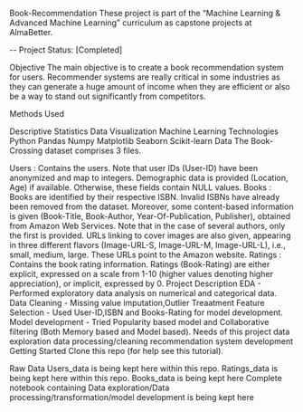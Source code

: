 Book-Recommendation
These project is part of the “Machine Learning & Advanced Machine Learning” curriculum as capstone projects at AlmaBetter.

-- Project Status: [Completed]

Objective
The main objective is to create a book recommendation system for users. Recommender systems are really critical in some industries as they can generate a huge amount of income when they are efficient or also be a way to stand out significantly from competitors.

Methods Used

Descriptive Statistics
Data Visualization
Machine Learning
Technologies
Python
Pandas
Numpy
Matplotlib
Seaborn
Scikit-learn
Data
The Book-Crossing dataset comprises 3 files.

Users : Contains the users. Note that user IDs (User-ID) have been anonymized and map to integers. Demographic data is provided (Location, Age) if available. Otherwise, these fields contain NULL values.
Books : Books are identified by their respective ISBN. Invalid ISBNs have already been removed from the dataset. Moreover, some content-based information is given (Book-Title, Book-Author, Year-Of-Publication, Publisher), obtained from Amazon Web Services. Note that in the case of several authors, only the first is provided. URLs linking to cover images are also given, appearing in three different flavors (Image-URL-S, Image-URL-M, Image-URL-L), i.e., small, medium, large. These URLs point to the Amazon website.
Ratings : Contains the book rating information. Ratings (Book-Rating) are either explicit, expressed on a scale from 1-10 (higher values denoting higher appreciation), or implicit, expressed by 0.
Project Description
EDA - Performed exploratory data analysis on numerical and categorical data.
Data Cleaning - Missing value imputation,Outlier Treaatment
Feature Selection - Used User-ID,ISBN and Books-Rating for model development.
Model development - Tried Popularity based model and Collaborative filtering (Both Memory based and Model based).
Needs of this project
data exploration
data processing/cleaning
recommendation system development
Getting Started
Clone this repo (for help see this tutorial).

Raw Data
Users_data is being kept here within this repo.
Ratings_data is being kept here within this repo.
Books_data is being kept here Complete notebook containing Data exploration/Data processing/transformation/model development is being kept here
